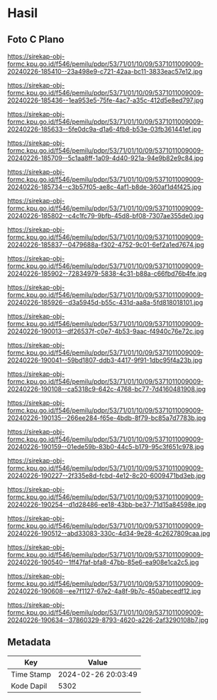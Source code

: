 # Hasil

## Foto C Plano

https://sirekap-obj-formc.kpu.go.id/f546/pemilu/pdpr/53/71/01/10/09/5371011009009-20240226-185410--23a498e9-c721-42aa-bc11-3833eac57e12.jpg

https://sirekap-obj-formc.kpu.go.id/f546/pemilu/pdpr/53/71/01/10/09/5371011009009-20240226-185436--1ea953e5-75fe-4ac7-a35c-412d5e8ed797.jpg

https://sirekap-obj-formc.kpu.go.id/f546/pemilu/pdpr/53/71/01/10/09/5371011009009-20240226-185633--5fe0dc9a-d1a6-4fb8-b53e-03fb361441ef.jpg

https://sirekap-obj-formc.kpu.go.id/f546/pemilu/pdpr/53/71/01/10/09/5371011009009-20240226-185709--5c1aa8ff-1a09-4d40-921a-94e9b82e9c84.jpg

https://sirekap-obj-formc.kpu.go.id/f546/pemilu/pdpr/53/71/01/10/09/5371011009009-20240226-185734--c3b57f05-ae8c-4af1-b8de-360af1d4f425.jpg

https://sirekap-obj-formc.kpu.go.id/f546/pemilu/pdpr/53/71/01/10/09/5371011009009-20240226-185802--c4c1fc79-9bfb-45d8-bf08-7307ae355de0.jpg

https://sirekap-obj-formc.kpu.go.id/f546/pemilu/pdpr/53/71/01/10/09/5371011009009-20240226-185837--0479688a-f302-4752-9c01-6ef2a1ed7674.jpg

https://sirekap-obj-formc.kpu.go.id/f546/pemilu/pdpr/53/71/01/10/09/5371011009009-20240226-185902--72834979-5838-4c31-b88a-c66fbd76b4fe.jpg

https://sirekap-obj-formc.kpu.go.id/f546/pemilu/pdpr/53/71/01/10/09/5371011009009-20240226-185926--d3a5945d-b55c-431d-aa8a-5fd818018101.jpg

https://sirekap-obj-formc.kpu.go.id/f546/pemilu/pdpr/53/71/01/10/09/5371011009009-20240226-190013--df26537f-c0e7-4b53-9aac-f4940c76e72c.jpg

https://sirekap-obj-formc.kpu.go.id/f546/pemilu/pdpr/53/71/01/10/09/5371011009009-20240226-190041--59bd1807-ddb3-4417-9f91-1dbc95f4a23b.jpg

https://sirekap-obj-formc.kpu.go.id/f546/pemilu/pdpr/53/71/01/10/09/5371011009009-20240226-190108--ca5318c9-642c-4768-bc77-7d4160481908.jpg

https://sirekap-obj-formc.kpu.go.id/f546/pemilu/pdpr/53/71/01/10/09/5371011009009-20240226-190135--266ee284-f65e-4bdb-8f79-bc85a7d7783b.jpg

https://sirekap-obj-formc.kpu.go.id/f546/pemilu/pdpr/53/71/01/10/09/5371011009009-20240226-190159--01ede59b-83b0-44c5-b179-95c3f651c978.jpg

https://sirekap-obj-formc.kpu.go.id/f546/pemilu/pdpr/53/71/01/10/09/5371011009009-20240226-190227--2f335e8d-fcbd-4e12-8c20-6009471bd3eb.jpg

https://sirekap-obj-formc.kpu.go.id/f546/pemilu/pdpr/53/71/01/10/09/5371011009009-20240226-190254--d1d28486-ee18-43bb-be37-71d15a84598e.jpg

https://sirekap-obj-formc.kpu.go.id/f546/pemilu/pdpr/53/71/01/10/09/5371011009009-20240226-190512--abd33083-330c-4d34-9e28-4c2627809caa.jpg

https://sirekap-obj-formc.kpu.go.id/f546/pemilu/pdpr/53/71/01/10/09/5371011009009-20240226-190540--1ff47faf-bfa8-47bb-85e6-ea908e1ca2c5.jpg

https://sirekap-obj-formc.kpu.go.id/f546/pemilu/pdpr/53/71/01/10/09/5371011009009-20240226-190608--ee7f1127-67e2-4a8f-9b7c-450abecedf12.jpg

https://sirekap-obj-formc.kpu.go.id/f546/pemilu/pdpr/53/71/01/10/09/5371011009009-20240226-190634--37860329-8793-4620-a226-2af3290108b7.jpg


## Metadata

| Key        | Value               |
| ---------- | ------------------- |
| Time Stamp | 2024-02-26 20:03:49 |
| Kode Dapil | 5302                |



